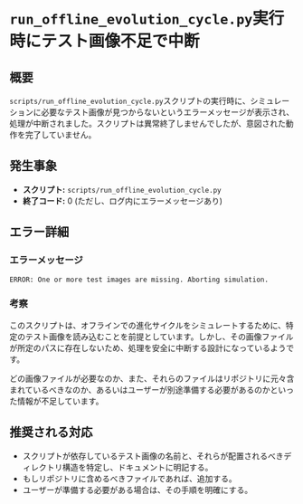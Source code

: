 # `run_offline_evolution_cycle.py`実行時にテスト画像不足で中断

## 概要
`scripts/run_offline_evolution_cycle.py`スクリプトの実行時に、シミュレーションに必要なテスト画像が見つからないというエラーメッセージが表示され、処理が中断されました。スクリプトは異常終了しませんでしたが、意図された動作を完了していません。

## 発生事象
- **スクリプト:** `scripts/run_offline_evolution_cycle.py`
- **終了コード:** 0 (ただし、ログ内にエラーメッセージあり)

## エラー詳細

### エラーメッセージ
```
ERROR: One or more test images are missing. Aborting simulation.
```

### 考察
このスクリプトは、オフラインでの進化サイクルをシミュレートするために、特定のテスト画像を読み込むことを前提としています。しかし、その画像ファイルが所定のパスに存在しないため、処理を安全に中断する設計になっているようです。

どの画像ファイルが必要なのか、また、それらのファイルはリポジトリに元々含まれているべきなのか、あるいはユーザーが別途準備する必要があるのかといった情報が不足しています。

## 推奨される対応
- スクリプトが依存しているテスト画像の名前と、それらが配置されるべきディレクトリ構造を特定し、ドキュメントに明記する。
- もしリポジトリに含めるべきファイルであれば、追加する。
- ユーザーが準備する必要がある場合は、その手順を明確にする。
